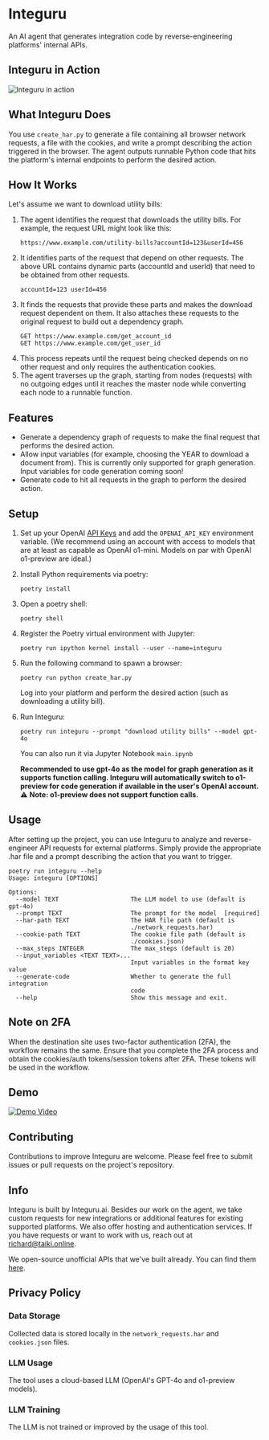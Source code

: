 # Integuru

An AI agent that generates integration code by reverse-engineering platforms' internal APIs.

## Integuru in Action

![Integuru in action](./integuru_demo.gif)

## What Integuru Does

You use ```create_har.py``` to generate a file containing all browser network requests, a file with the cookies, and write a prompt describing the action triggered in the browser. The agent outputs runnable Python code that hits the platform's internal endpoints to perform the desired action.

## How It Works

Let's assume we want to download utility bills:

1. The agent identifies the request that downloads the utility bills.
   For example, the request URL might look like this:
   ```
   https://www.example.com/utility-bills?accountId=123&userId=456
   ```
2. It identifies parts of the request that depend on other requests.
   The above URL contains dynamic parts (accountId and userId) that need to be obtained from other requests.
   ```
   accountId=123 userId=456
   ```
3. It finds the requests that provide these parts and makes the download request dependent on them. It also attaches these requests to the original request to build out a dependency graph.
   ```
   GET https://www.example.com/get_account_id
   GET https://www.example.com/get_user_id
   ```
4. This process repeats until the request being checked depends on no other request and only requires the authentication cookies.
5. The agent traverses up the graph, starting from nodes (requests) with no outgoing edges until it reaches the master node while converting each node to a runnable function.

## Features

- Generate a dependency graph of requests to make the final request that performs the desired action.
- Allow input variables (for example, choosing the YEAR to download a document from). This is currently only supported for graph generation. Input variables for code generation coming soon!
- Generate code to hit all requests in the graph to perform the desired action.

## Setup

1. Set up your OpenAI [API Keys](https://platform.openai.com/account/api-keys) and add the `OPENAI_API_KEY` environment variable. (We recommend using an account with access to models that are at least as capable as OpenAI o1-mini. Models on par with OpenAI o1-preview are ideal.)
2. Install Python requirements via poetry:
   ```
   poetry install
   ```
3. Open a poetry shell:
   ```
   poetry shell
   ```
4. Register the Poetry virtual environment with Jupyter:
   ```
   poetry run ipython kernel install --user --name=integuru
   ```
5. Run the following command to spawn a browser:
   ```
   poetry run python create_har.py
   ```
   Log into your platform and perform the desired action (such as downloading a utility bill).
6. Run Integuru:
   ```
   poetry run integuru --prompt "download utility bills" --model gpt-4o
   ```
   You can also run it via Jupyter Notebook `main.ipynb`

   **Recommended to use gpt-4o as the model for graph generation as it supports function calling. Integuru will automatically switch to o1-preview for code generation if available in the user's OpenAI account.** ⚠️ **Note: o1-preview does not support function calls.**

## Usage

After setting up the project, you can use Integuru to analyze and reverse-engineer API requests for external platforms. Simply provide the appropriate .har file and a prompt describing the action that you want to trigger.

```
poetry run integuru --help
Usage: integuru [OPTIONS]

Options:
  --model TEXT                    The LLM model to use (default is gpt-4o)
  --prompt TEXT                   The prompt for the model  [required]
  --har-path TEXT                 The HAR file path (default is
                                  ./network_requests.har)
  --cookie-path TEXT              The cookie file path (default is
                                  ./cookies.json)
  --max_steps INTEGER             The max_steps (default is 20)
  --input_variables <TEXT TEXT>...
                                  Input variables in the format key value
  --generate-code                 Whether to generate the full integration
                                  code
  --help                          Show this message and exit.
```

## Note on 2FA

When the destination site uses two-factor authentication (2FA), the workflow remains the same. Ensure that you complete the 2FA process and obtain the cookies/auth tokens/session tokens after 2FA. These tokens will be used in the workflow.

## Demo

[![Demo Video](https://img.youtube.com/vi/7OJ4w5BCpQ0/0.jpg)](https://www.youtube.com/watch?v=7OJ4w5BCpQ0)

## Contributing

Contributions to improve Integuru are welcome. Please feel free to submit issues or pull requests on the project's repository.

## Info

Integuru is built by Integuru.ai. Besides our work on the agent, we take custom requests for new integrations or additional features for existing supported platforms. We also offer hosting and authentication services. If you have requests or want to work with us, reach out at richard@taiki.online.

We open-source unofficial APIs that we've built already. You can find them [here](https://github.com/Integuru-AI/APIs-by-Integuru).

## Privacy Policy

### Data Storage
Collected data is stored locally in the `network_requests.har` and `cookies.json` files.

### LLM Usage
The tool uses a cloud-based LLM (OpenAI's GPT-4o and o1-preview models).

### LLM Training
The LLM is not trained or improved by the usage of this tool.
